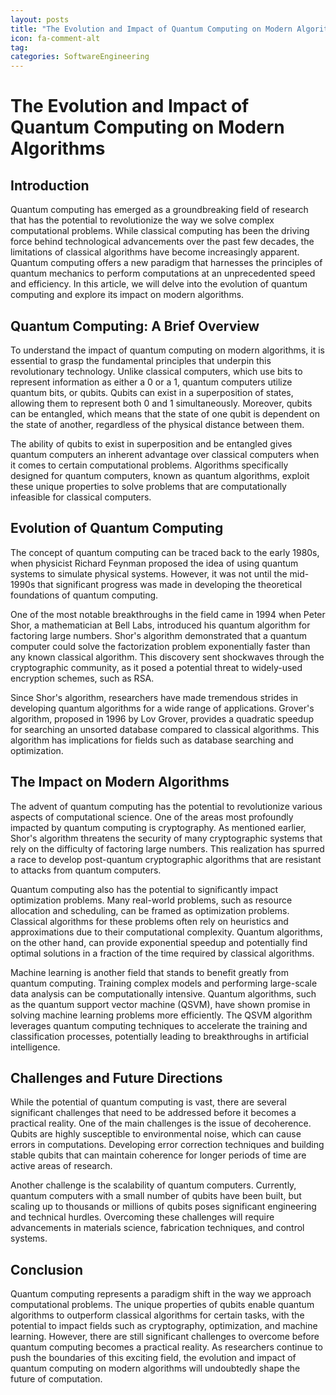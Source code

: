 ```yaml
---
layout: posts
title: "The Evolution and Impact of Quantum Computing on Modern Algorithms"
icon: fa-comment-alt
tag:      
categories: SoftwareEngineering
---
```



# The Evolution and Impact of Quantum Computing on Modern Algorithms

## Introduction

Quantum computing has emerged as a groundbreaking field of research that has the potential to revolutionize the way we solve complex computational problems. While classical computing has been the driving force behind technological advancements over the past few decades, the limitations of classical algorithms have become increasingly apparent. Quantum computing offers a new paradigm that harnesses the principles of quantum mechanics to perform computations at an unprecedented speed and efficiency. In this article, we will delve into the evolution of quantum computing and explore its impact on modern algorithms.

## Quantum Computing: A Brief Overview

To understand the impact of quantum computing on modern algorithms, it is essential to grasp the fundamental principles that underpin this revolutionary technology. Unlike classical computers, which use bits to represent information as either a 0 or a 1, quantum computers utilize quantum bits, or qubits. Qubits can exist in a superposition of states, allowing them to represent both 0 and 1 simultaneously. Moreover, qubits can be entangled, which means that the state of one qubit is dependent on the state of another, regardless of the physical distance between them.

The ability of qubits to exist in superposition and be entangled gives quantum computers an inherent advantage over classical computers when it comes to certain computational problems. Algorithms specifically designed for quantum computers, known as quantum algorithms, exploit these unique properties to solve problems that are computationally infeasible for classical computers.

## Evolution of Quantum Computing

The concept of quantum computing can be traced back to the early 1980s, when physicist Richard Feynman proposed the idea of using quantum systems to simulate physical systems. However, it was not until the mid-1990s that significant progress was made in developing the theoretical foundations of quantum computing.

One of the most notable breakthroughs in the field came in 1994 when Peter Shor, a mathematician at Bell Labs, introduced his quantum algorithm for factoring large numbers. Shor's algorithm demonstrated that a quantum computer could solve the factorization problem exponentially faster than any known classical algorithm. This discovery sent shockwaves through the cryptographic community, as it posed a potential threat to widely-used encryption schemes, such as RSA.

Since Shor's algorithm, researchers have made tremendous strides in developing quantum algorithms for a wide range of applications. Grover's algorithm, proposed in 1996 by Lov Grover, provides a quadratic speedup for searching an unsorted database compared to classical algorithms. This algorithm has implications for fields such as database searching and optimization.

## The Impact on Modern Algorithms

The advent of quantum computing has the potential to revolutionize various aspects of computational science. One of the areas most profoundly impacted by quantum computing is cryptography. As mentioned earlier, Shor's algorithm threatens the security of many cryptographic systems that rely on the difficulty of factoring large numbers. This realization has spurred a race to develop post-quantum cryptographic algorithms that are resistant to attacks from quantum computers.

Quantum computing also has the potential to significantly impact optimization problems. Many real-world problems, such as resource allocation and scheduling, can be framed as optimization problems. Classical algorithms for these problems often rely on heuristics and approximations due to their computational complexity. Quantum algorithms, on the other hand, can provide exponential speedup and potentially find optimal solutions in a fraction of the time required by classical algorithms.

Machine learning is another field that stands to benefit greatly from quantum computing. Training complex models and performing large-scale data analysis can be computationally intensive. Quantum algorithms, such as the quantum support vector machine (QSVM), have shown promise in solving machine learning problems more efficiently. The QSVM algorithm leverages quantum computing techniques to accelerate the training and classification processes, potentially leading to breakthroughs in artificial intelligence.

## Challenges and Future Directions

While the potential of quantum computing is vast, there are several significant challenges that need to be addressed before it becomes a practical reality. One of the main challenges is the issue of decoherence. Qubits are highly susceptible to environmental noise, which can cause errors in computations. Developing error correction techniques and building stable qubits that can maintain coherence for longer periods of time are active areas of research.

Another challenge is the scalability of quantum computers. Currently, quantum computers with a small number of qubits have been built, but scaling up to thousands or millions of qubits poses significant engineering and technical hurdles. Overcoming these challenges will require advancements in materials science, fabrication techniques, and control systems.

## Conclusion

Quantum computing represents a paradigm shift in the way we approach computational problems. The unique properties of qubits enable quantum algorithms to outperform classical algorithms for certain tasks, with the potential to impact fields such as cryptography, optimization, and machine learning. However, there are still significant challenges to overcome before quantum computing becomes a practical reality. As researchers continue to push the boundaries of this exciting field, the evolution and impact of quantum computing on modern algorithms will undoubtedly shape the future of computation.